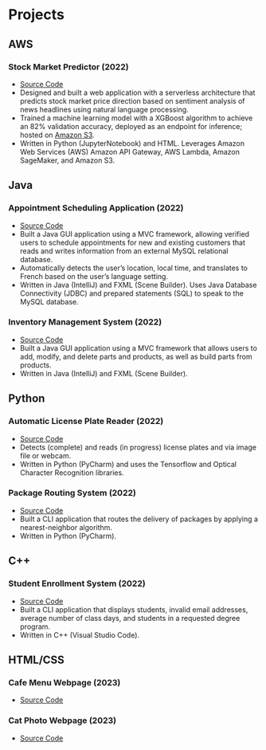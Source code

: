 # Projects

## AWS

### Stock Market Predictor (2022)

- [Source Code](https://github.com/jcongmon/SentimentAnalysisAWS)
- Designed and built a web application with a serverless architecture that predicts stock market price direction based on sentiment analysis of news headlines using natural language processing.
- Trained a machine learning model with a XGBoost algorithm to achieve an 82% validation accuracy, deployed as an endpoint for inference; hosted on [Amazon S3](https://congmon-sentiment-web.s3.amazonaws.com/index.html).
- Written in Python (JupyterNotebook) and HTML. Leverages Amazon Web Services (AWS) Amazon API Gateway, AWS Lambda, Amazon SageMaker, and Amazon S3.

## Java

### Appointment Scheduling Application (2022)

- [Source Code](https://github.com/jcongmon/SchedulingSystem)
- Built a Java GUI application using a MVC framework, allowing verified users to schedule appointments for new and existing customers that reads and writes information from an external MySQL relational database.
- Automatically detects the user’s location, local time, and translates to French based on the user’s language setting.
- Written in Java (IntelliJ) and FXML (Scene Builder). Uses Java Database Connectivity (JDBC) and prepared statements (SQL) to speak to the MySQL database.

### Inventory Management System (2022)

- [Source Code](https://github.com/jcongmon/InventoryManagementSystem)
- Built a Java GUI application using a MVC framework that allows users to add, modify, and delete parts and products, as well as build parts from products.
- Written in Java (IntelliJ) and FXML (Scene Builder).

## Python

### Automatic License Plate Reader (2022)

- [Source Code](https://github.com/jcongmon/TF-AutomaticLicensePlateReader)
- Detects (complete) and reads (in progress) license plates and via image file or webcam.
- Written in Python (PyCharm) and uses the Tensorflow and Optical Character Recognition libraries.

### Package Routing System (2022)

- [Source Code](https://github.com/jcongmon/PackageDeliveryRouting)
- Built a CLI application that routes the delivery of packages by applying a nearest-neighbor algorithm.
- Written in Python (PyCharm).

## C++

### Student Enrollment System (2022)

- [Source Code](https://github.com/jcongmon/EnrollmentSystem)
- Built a CLI application that displays students, invalid email addresses, average number of class days, and students in a requested degree program.
- Written in C++ (Visual Studio Code).

## HTML/CSS

### Cafe Menu Webpage (2023)
- [Source Code](https://github.com/jcongmon/freeCodeCamp/tree/main/CafeMenu)

### Cat Photo Webpage (2023)
- [Source Code](https://github.com/jcongmon/freeCodeCamp/blob/main/responsiveWebDesign/CatPhotoApp)
